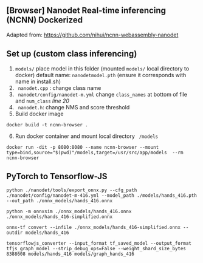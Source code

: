##  [Browser] Nanodet Real-time inferencing (NCNN) Dockerized

Adapted from: https://github.com/nihui/ncnn-webassembly-nanodet


## Set up (custom class inferencing)

1. ```models/``` place model in this folder (mounted ```models/``` local directory to docker) default name: ```nanodetmodel.pth``` (ensure it corresponds with name in install.sh)
2. ``` nanodet.cpp``` : change class name
3. ``` nanodet/config/nanodet-m.yml``` change ```class_names``` at bottom of file and ```num_class``` *line 20*
4. ``` nanodet.h```: change NMS and score threshold
5. Build docker image
```
docker build -t ncnn-browser .
```
6. Run docker container and mount local directory ``` /models```
```
docker run -dit -p 8080:8080 --name ncnn-browser --mount type=bind,source="$(pwd)"/models,target=/usr/src/app/models  --rm ncnn-browser
```



## PyTorch to Tensorflow-JS

<!-- ```
python ./tools/export_onnx.py --cfg_path ./config/nanodet-m.yml --model_path ./models/nanodet_m.ckpt --out_path ./onnx_models/nanodet_m_ckpt.onnx

python -m onnxsim ./onnx_models/nanodet_m_ckpt.onnx ./onnx_models/nanodet_m_ckpt-simplified.onnx

onnx-tf convert --infile ./onnx_models/nanodet_m_ckpt-simplified.onnx --outdir models/saved-m-ckpt

tensorflowjs_converter --input_format tf_saved_model --output_format tfjs_graph_model --strip_debug_ops=False --weight_shard_size_bytes 8388608 models/saved-m-ckpt models/graph-m-ckpt
``` -->
```
python ./nanodet/tools/export_onnx.py --cfg_path ./nanodet/config/nanodet-m-416.yml --model_path ./models/hands_416.pth --out_path ./onnx_models/hands_416.onnx

python -m onnxsim ./onnx_models/hands_416.onnx ./onnx_models/hands_416-simplified.onnx

onnx-tf convert --infile ./onnx_models/hands_416-simplified.onnx --outdir models/hands_416

tensorflowjs_converter --input_format tf_saved_model --output_format tfjs_graph_model --strip_debug_ops=False --weight_shard_size_bytes 8388608 models/hands_416 models/graph_hands_416
```
<!-- ```
python ./tools/export_onnx.py --cfg_path ./config/nanodet-m.yml --model_path ./models/nanodetmodel.pth --out_path ./onnx_models/nanodet_custom.onnx

python -m onnxsim ./onnx_models/nanodet_custom.onnx ./onnx_models/nanodet_custom-simplified.onnx

onnx-tf convert --infile ./onnx_models/nanodet_custom-simplified.onnx --outdir models/saved-custom

tensorflowjs_converter --input_format tf_saved_model --output_format tfjs_graph_model --strip_debug_ops=False --weight_shard_size_bytes 8388608 models/saved-custom models/graph-custom
``` -->

<!-- 416 custom -->
<!-- ```
python ./tools/export_onnx.py --cfg_path ./config/nanodet-m-416.yml --model_path ./models/nanodet_m_416.ckpt --out_path ./onnx_models/nanodet_custom_416.onnx

python -m onnxsim ./onnx_models/nanodet_custom_416.onnx ./onnx_models/nanodet_custom_416-simplified.onnx

onnx-tf convert --infile ./onnx_models/nanodet_custom_416-simplified.onnx --outdir models/saved-custom-416

tensorflowjs_converter --input_format tf_saved_model --output_format tfjs_graph_model --strip_debug_ops=False --weight_shard_size_bytes 8388608 models/saved-custom-416 models/graph-416
``` -->
